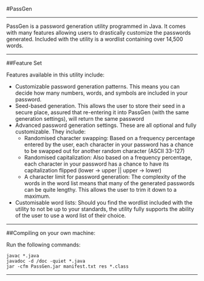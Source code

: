 #PassGen
- - -

PassGen is a password generation utility programmed in Java. It comes with many features allowing users to drastically customize the passwords generated. Included with the utility is a wordlist containing over 14,500 words.

- - -

##Feature Set

Features available in this utility include:
* Customizable password generation patterns. This means you can decide how many numbers, words, and symbols are included in your password.
* Seed-based generation. This allows the user to store their seed in a secure place, assured that re-entering it into PassGen (with the same generation settings), will return the same password
* Advanced password generation settings. These are all optional and fully customizable. They include:
	+ Randomised character swapping: Based on a frequency percentage entered by the user, each character in your password has a chance to be swapped out for another random character (ASCII 33-127)
	+ Randomised capitalization: Also based on a frequency percentage, each character in your password has a chance to have its capitalization flipped (lower -> upper || upper -> lower)
	+ A character limit for password generation: The complexity of the words in the word list means that many of the generated passwords can be quite lengthy. This allows the user to trim it down to a maximum.
* Customisable word lists: Should you find the wordlist included with the utility to not be up to your standards, the utility fully supports the ability of the user to use a word list of their choice.

- - -

##Compiling on your own machine:

Run the following commands:

	javac *.java
	javadoc -d /doc -quiet *.java
	jar -cfm PassGen.jar manifest.txt res *.class

- - -
